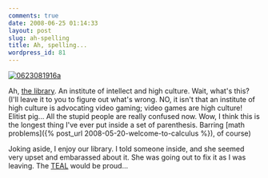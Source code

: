 ```yaml
---
comments: true
date: 2008-06-25 01:14:33
layout: post
slug: ah-spelling
title: Ah, spelling...
wordpress_id: 81
---
```


[![0623081916a](http://farm4.static.flickr.com/3112/2609200909_580ca48f27.jpg)](http://www.flickr.com/photos/couchpotato99/2609200909/) 

Ah, [the library](http://www.crystallakelibrary.org/). An institute of intellect and high culture. Wait, what's this? (I'll leave it to you to figure out what's wrong. NO, it isn't that an institute of high culture is advocating video gaming; video games are high culture! Elitist pig... All the stupid people are really confused now. Wow, I think this is the longest thing I've ever put inside a set of parenthesis. Barring [math problems]({% post_url 2008-05-20-welcome-to-calculus %}), of course)

Joking aside, I enjoy our library. I told someone inside, and she seemed very upset and embarassed about it. She was going out to fix it as I was leaving. The [TEAL](http://www.jeffdeck.com/teal/) would be proud...
